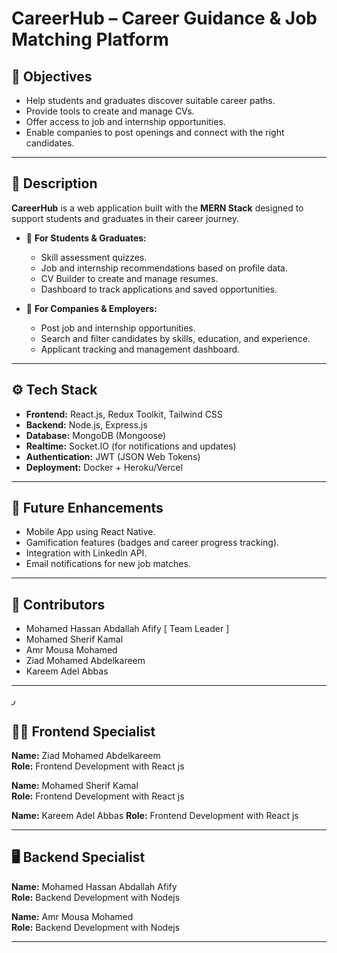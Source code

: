 # CareerHub – Career Guidance & Job Matching Platform

## 🎯 Objectives
- Help students and graduates discover suitable career paths.  
- Provide tools to create and manage CVs.  
- Offer access to job and internship opportunities.  
- Enable companies to post openings and connect with the right candidates.  

---

## 📖 Description
**CareerHub** is a web application built with the **MERN Stack** designed to support students and graduates in their career journey.  

- 🔹 **For Students & Graduates:**  
  - Skill assessment quizzes.  
  - Job and internship recommendations based on profile data.  
  - CV Builder to create and manage resumes.  
  - Dashboard to track applications and saved opportunities.  

- 🔹 **For Companies & Employers:**  
  - Post job and internship opportunities.  
  - Search and filter candidates by skills, education, and experience.  
  - Applicant tracking and management dashboard.  

---

## ⚙️ Tech Stack
- **Frontend:** React.js, Redux Toolkit, Tailwind CSS  
- **Backend:** Node.js, Express.js  
- **Database:** MongoDB (Mongoose)  
- **Realtime:** Socket.IO (for notifications and updates)  
- **Authentication:** JWT (JSON Web Tokens)  
- **Deployment:** Docker + Heroku/Vercel    

---

## 🚀 Future Enhancements
- Mobile App using React Native.  
- Gamification features (badges and career progress tracking).  
- Integration with LinkedIn API.  
- Email notifications for new job matches.  

---

## 🙌 Contributors
- Mohamed Hassan Abdallah Afify [ Team Leader ]
- Mohamed Sherif Kamal
- Amr Mousa Mohamed 
- Ziad Mohamed Abdelkareem
- Kareem Adel Abbas

---

ر
## 👨‍💻 Frontend Specialist

**Name:** Ziad Mohamed Abdelkareem  
**Role:** Frontend Development with React js

**Name:** Mohamed Sherif Kamal  
**Role:** Frontend Development with React js

**Name:** Kareem Adel Abbas 
**Role:** Frontend Development with React js

---

## 🖥️ Backend Specialist

**Name:** Mohamed Hassan Abdallah Afify  
**Role:** Backend Development with Nodejs

**Name:** Amr Mousa Mohamed  
**Role:** Backend Development with Nodejs

---

